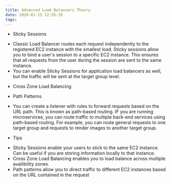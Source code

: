 ```yaml
---
title: Advanced Load Balancers Theory
date: 2020-01-15 12:55:35
tags:
---
```

* Sticky Sessions
 - Classic Load Balancer routes each request independently to the registered EC2 instance with the smallest load.
 Sticky sessions allow you to bind a user's session to a specific EC2 instance. This ensures that all requests from the user during the session are sent to the same instance.
 - You can enable Sticky Sessions for application load balancers as well, but the traffic will be sent at the target group level.

* Cross Zone Load Balancing
 
* Path Patterns
 - You can create a listener with rules to forward requests based on the URL path.
 This is known as path-based routing. IF you are running microservices, you can route traffic to multiple back-end services using path-based routing. For example, you can route general requests to one target group and requests to render images to another target group.



* Tips
 - Sticky Sessions enable your users to stick to the same EC2 instance. Can be useful if you are storing information locally to that instance.
 - Cross Zone Load Balancing enables you to load balance across multiple availibility zones.
 - Path patterns allow you to direct traffic to different EC2 instances based on the URL contained in the request